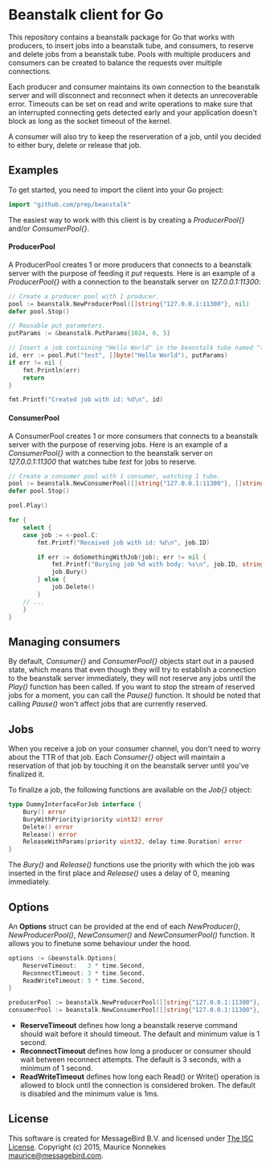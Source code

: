 Beanstalk client for Go
=======================
This repository contains a beanstalk package for Go that works with producers, to insert jobs into a beanstalk tube, and consumers, to reserve and delete jobs from a beanstalk tube. Pools with multiple producers and consumers can be created to balance the requests over multiple connections.

Each producer and consumer maintains its own connection to the beanstalk server and will disconnect and reconnect when it detects an unrecoverable error. Timeouts can be set on read and write operations to make sure that an interrupted connecting gets detected early and your application doesn't block as long as the socket timeout of the kernel.

A consumer will also try to keep the reserveration of a job, until you decided to either bury, delete or release that job.

Examples
--------
To get started, you need to import the client into your Go project:

```go
import "github.com/prep/beanstalk"
```

The easiest way to work with this client is by creating a *ProducerPool{}* and/or *ConsumerPool{}*.

#### ProducerPool
A ProducerPool creates 1 or more producers that connects to a beanstalk server with the purpose of feeding it *put* requests. Here is an example of a *ProducerPool{}* with a connection to the beanstalk server on *127.0.0.1:11300*:

```go
// Create a producer pool with 1 producer.
pool := beanstalk.NewProducerPool([]string{"127.0.0.1:11300"}, nil)
defer pool.Stop()

// Reusable put parameters.
putParams := &beanstalk.PutParams{1024, 0, 5}

// Insert a job containing "Hello World" in the beanstalk tube named "test".
id, err := pool.Put("test", []byte("Hello World"), putParams)
if err != nil {
    fmt.Println(err)
    return
}

fmt.Printf("Created job with id: %d\n", id)
```

#### ConsumerPool
A ConsumerPool creates 1 or more consumers that connects to a beanstalk server with the purpose of reserving jobs. Here is an example of a *ConsumerPool{}* with a connection to the beanstalk server on *127.0.0.1:11300* that watches tube *test* for jobs to reserve.

```go
// Create a consumer pool with 1 consumer, watching 1 tube.
pool := beanstalk.NewConsumerPool([]string{"127.0.0.1:11300"}, []string{"test"}, nil)
defer pool.Stop()

pool.Play()

for {
    select {
    case job := <-pool.C:
        fmt.Printf("Received job with id: %d\n", job.ID)

        if err := doSomethingWithJob(job); err != nil {
            fmt.Printf("Burying job %d with body: %s\n", job.ID, string(job.Body))
            job.Bury()
        } else {
            job.Delete()
        }
    // ...
    }
}
```

Managing consumers
------------------
By default, *Consumer{}* and *ConsumerPool{}* objects start out in a paused state, which means that even though they will try to establish a connection to the beanstalk server immediately, they will not reserve any jobs until the *Play()* function has been called. If you want to stop the stream of reserved jobs for a moment, you can call the *Pause()* function. It should be noted that calling *Pause()* won't affect jobs that are currently reserved.

Jobs
----
When you receive a job on your consumer channel, you don't need to worry about the TTR of that job. Each *Consumer{}* object will maintain a reservation of that job by touching it on the beanstalk server until you've finalized it.

To finalize a job, the following functions are available on the *Job{}* object:
```go
type DummyInterfaceForJob interface {
    Bury() error
    BuryWithPriority(priority uint32) error
    Delete() error
    Release() error
    ReleaseWithParams(priority uint32, delay time.Duration) error
}
```

The *Bury()* and *Release()* functions use the priority with which the job was inserted in the first place and *Release()* uses a delay of 0, meaning immediately.

Options
-------
An **Options** struct can be provided at the end of each *NewProducer()*, *NewProducerPool()*, *NewConsumer()* and *NewConsumerPool()* function. It allows you to finetune some behaviour under the hood.

```go
options := &beanstalk.Options{
    ReserveTimeout:   3 * time.Second,
    ReconnectTimeout: 3 * time.Second,
    ReadWriteTimeout: 5 * time.Second,
}

producerPool := beanstalk.NewProducerPool([]string{"127.0.0.1:11300"}, options)
consumerPool := beanstalk.NewConsumerPool([]string{"127.0.0.1:11300"}, []string{"test"}, options)
```

* **ReserveTimeout** defines how long a beanstalk reserve command should wait before it should timeout. The default and minimum value is 1 second.
* **ReconnectTimeout** defines how long a producer or consumer should wait between reconnect attempts. The default is 3 seconds, with a minimum of 1 second.
* **ReadWriteTimeout** defines how long each Read() or Write() operation is allowed to block until the connection is considered broken. The default is disabled and the minimum value is 1ms.

License
-------
This software is created for MessageBird B.V. and licensed under [The ISC License](http://opensource.org/licenses/ISC). Copyright (c) 2015, Maurice Nonnekes <maurice@messagebird.com>.

